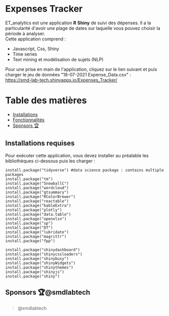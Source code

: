# Expenses Tracker  
ET_analytics est une application **R** **Shiny** de suivi des dépenses. Il a la particularité d'avoir une plage de dates sur laquelle vous pouvez choisir la période à analyser.  
Cette application comprend :  
- Javascript, Css, Shiny
- Time series
- Text mining et modélisation de sujets (NLP)  

Pour une prise en main de l'application, cliquez sur le lien suivant et puis charger le jeu de données "18-07-2021 Expense_Data.csv" :  
https://smd-lab-tech.shinyapps.io/Expenses_Tracker/

# Table des matières 
- [Installations](#install)
- [Fonctionnalités](#features)
- [Sponsors 🏆](#sponsors)

<h2 id="install">Installations requises</h2>

Pour exécuter cette application, vous devez installer au préalable les bibliothèques ci-dessous puis les charger :

```
install.package("tidyverse") #data science package : contains multiple packages
install.package("tm")
install.package("SnowballC")
install.package("wordcloud")
install.package("gtsummary")
install.package("RColorBrewer")
install.package("reactable")
install.package("kableExtra")
install.package("plotly")
install.package("data.table")
install.package("openxlsx")                
install.package("sp")
install.package("DT")
install.package("lubridate")
install.package("magrittr")
install.package("fpp")

install.package("shinydashboard")
install.package("shinycssloaders")
install.package("shinybusy")
install.package("shinyWidgets")
install.package("shinythemes")
install.package("shinyjs")
install.package("shiny")
```


<h2 id="sponsors">

Sponsors 🏆@smdlabtech

</h2>

> @smdlabtech



